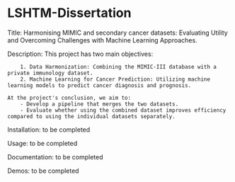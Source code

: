 # LSHTM-Dissertation
Title: Harmonising MIMIC and secondary cancer datasets: Evaluating Utility and Overcoming Challenges with Machine Learning Approaches.

Description: 
    This project has two main objectives:

        1. Data Harmonization: Combining the MIMIC-III database with a private immunology dataset.
        2. Machine Learning for Cancer Prediction: Utilizing machine learning models to predict cancer diagnosis and prognosis.

    At the project's conclusion, we aim to:
        - Develop a pipeline that merges the two datasets.
        - Evaluate whether using the combined dataset improves efficiency compared to using the individual datasets separately.

Installation: to be completed

Usage: to be completed

Documentation: to be completed

Demos: to be completed